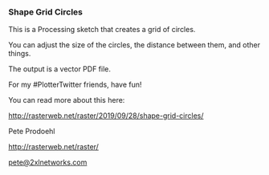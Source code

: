 ### Shape Grid Circles

This is a Processing sketch that creates a grid of circles.

You can adjust the size of the circles, the distance between them, and other things.

The output is a vector PDF file.

For my #PlotterTwitter friends, have fun!

You can read more about this here:

  http://rasterweb.net/raster/2019/09/28/shape-grid-circles/



Pete Prodoehl

<http://rasterweb.net/raster/>

<pete@2xlnetworks.com>

